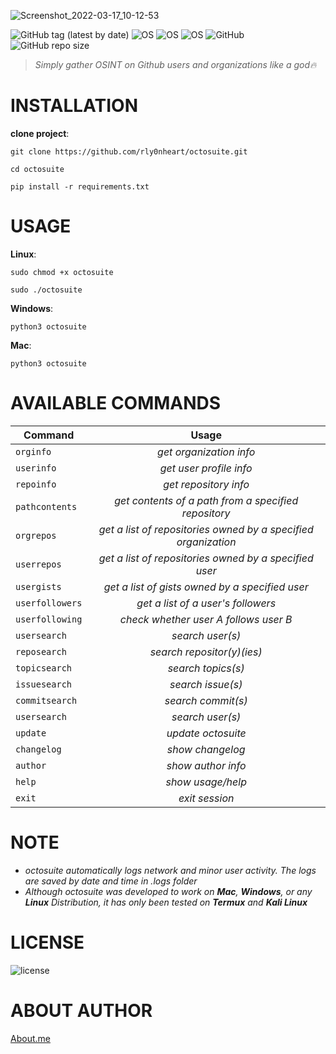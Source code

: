 ![Screenshot_2022-03-17_10-12-53](https://user-images.githubusercontent.com/74001397/158868105-b5aba7e8-7342-4268-bd7a-6d6ae0bdae5a.png)


![GitHub tag (latest by date)](https://img.shields.io/github/v/tag/rly0nheart/octosuite?style=for-the-badge&logo=github) 
![OS](https://img.shields.io/badge/OS-GNU%2FLinux-red?style=for-the-badge&logo=Linux)
![OS](https://img.shields.io/badge/OS-Windows-blue?style=for-the-badge&logo=Windows)
![OS](https://img.shields.io/badge/OS-Mac-blue?style=for-the-badge&logo=apple)
![GitHub](https://img.shields.io/github/license/rly0nheart/octosuite?style=for-the-badge&logo=github)
![GitHub repo size](https://img.shields.io/github/repo-size/rly0nheart/octosuite?style=for-the-badge&logo=github)

> *Simply gather OSINT on Github users and organizations like a god🔥*


# INSTALLATION
**clone project**:

```
git clone https://github.com/rly0nheart/octosuite.git
```

```
cd octosuite
```

```
pip install -r requirements.txt
```

# USAGE
**Linux**:
```
sudo chmod +x octosuite
```

```
sudo ./octosuite
```

**Windows**:
```
python3 octosuite
```

**Mac**:
```
python3 octosuite
```

# AVAILABLE COMMANDS
| Command         | Usage|
| ------------- |:---------:|
| ``orginfo`` | *get organization info*  |
| ``userinfo`` | *get user profile info*  |
| ``repoinfo`` | *get repository info*  |
| ``pathcontents``  | *get contents of a path from a specified repository* |
| ``orgrepos``      | *get a list of repositories owned by a specified organization* |
| ``userrepos``  | *get a list of repositories owned by a specified user* |
| ``usergists``  |  *get a list of gists owned by a specified user* |
| ``userfollowers``  |  *get a list of a user's followers* |
| ``userfollowing`` | *check whether user A follows user B* |
| ``usersearch`` | *search user(s)* |
| ``reposearch`` | *search repositor(y)(ies)* |
| ``topicsearch`` | *search topics(s)* |
| ``issuesearch`` | *search issue(s)* |
| ``commitsearch`` | *search commit(s)* |
| ``usersearch`` | *search user(s)* |
| ``update`` | *update octosuite* |
| ``changelog`` | *show changelog* |
| ``author`` | *show author info* |
| ``help`` | *show usage/help* |
| ``exit`` | *exit session* |


# NOTE
* *octosuite automatically logs network and minor user activity. The logs are saved by date and time in .logs folder*
* *Although octosuite was developed to work on **Mac**, **Windows**, or any **Linux** *Distribution*, it has only been tested on **Termux** *and* **Kali Linux***

# LICENSE
![license](https://user-images.githubusercontent.com/74001397/137917929-2f2cdb0c-4d1d-4e4b-9f0d-e01589e027b5.png)

# ABOUT AUTHOR
[About.me](https://about.me/rly0nheart)
